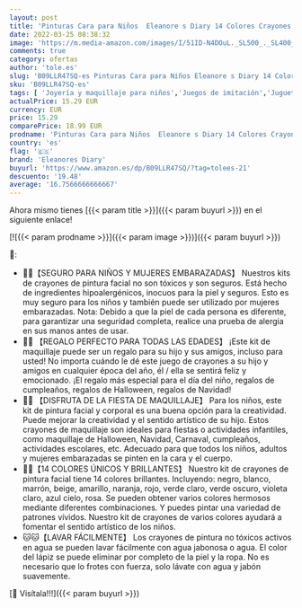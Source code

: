 ```yaml
---
layout: post
title: 'Pinturas Cara para Niños  Eleanore s Diary 14 Colores Crayones de Pintura Facial y Cuerpo  Seguro y No Tóxico  Lavables  Maquillaje Pintacaras para Carnaval  Pascua  Cumpleaños  Cosplay de Maquillaje'
date: 2022-03-25 08:38:32
image: 'https://m.media-amazon.com/images/I/51ID-N4DOuL._SL500_._SL400_.jpg'
comments: true
category: ofertas
author: 'tole.es'
slug: 'B09LLR47SQ-es Pinturas Cara para Niños Eleanore s Diary 14 Colores...'
sku: 'B09LLR47SQ-es'
tags: [ 'Joyería y maquillaje para niños','Juegos de imitación','Juguetes','Juguetes y juegos','Pintura facial para disfraces','crayones','eleanores diary', ]
actualPrice: 15.29 EUR
currency: EUR
price: 15.29
comparePrice: 18.99 EUR
prodname: 'Pinturas Cara para Niños  Eleanore s Diary 14 Colores Crayones de Pintura Facial y Cuerpo  Seguro y No Tóxico  Lavables  Maquillaje Pintacaras para Carnaval  Pascua  Cumpleaños  Cosplay de Maquillaje'
country: 'es'
flag: '🇪🇸'
brand: 'Eleanores Diary'
buyurl: 'https://www.amazon.es/dp/B09LLR47SQ/?tag=tolees-21'
descuento: '19.48'
average: '16.7566666666667'
---
```


Ahora mismo tienes [{{< param title >}}]({{< param buyurl >}}) en el siguiente enlace!

[![{{< param prodname >}}]({{< param image >}})]({{< param buyurl >}})

🔎:

- 🌸🌸【SEGURO PARA NIÑOS Y MUJERES EMBARAZADAS】 Nuestros kits de crayones de pintura facial no son tóxicos y son seguros. Está hecho de ingredientes hipoalergénicos, inocuos para la piel y seguros. Esto es muy seguro para los niños y también puede ser utilizado por mujeres embarazadas. Nota: Debido a que la piel de cada persona es diferente, para garantizar una seguridad completa, realice una prueba de alergia en sus manos antes de usar.
- 🎁🎁 【REGALO PERFECTO PARA TODAS LAS EDADES】 ¡Este kit de maquillaje puede ser un regalo para su hijo y sus amigos, incluso para usted! No importa cuándo le dé este juego de crayones a su hijo y amigos en cualquier época del año, él / ella se sentirá feliz y emocionado. ¡El regalo más especial para el día del niño, regalos de cumpleaños, regalos de Halloween, regalos de Navidad!
- 🍬🍬 【DISFRUTA DE LA FIESTA DE MAQUILLAJE】 Para los niños, este kit de pintura facial y corporal es una buena opción para la creatividad. Puede mejorar la creatividad y el sentido artístico de su hijo. Estos crayones de maquillaje son ideales para fiestas o actividades infantiles, como maquillaje de Halloween, Navidad, Carnaval, cumpleaños, actividades escolares, etc. Adecuado para que todos los niños, adultos y mujeres embarazadas se pinten en la cara y el cuerpo.
- 🎨🎨【14 COLORES ÚNICOS Y BRILLANTES】 Nuestro kit de crayones de pintura facial tiene 14 colores brillantes. Incluyendo: negro, blanco, marrón, beige, amarillo, naranja, rojo, verde claro, verde oscuro, violeta claro, azul cielo, rosa. Se pueden obtener varios colores hermosos mediante diferentes combinaciones. Y puedes pintar una variedad de patrones vívidos. Nuestro kit de crayones de varios colores ayudará a fomentar el sentido artístico de los niños.
- 🐱🐱【LAVAR FÁCILMENTE】 Los crayones de pintura no tóxicos activos en agua se pueden lavar fácilmente con agua jabonosa o agua. El color del lápiz se puede eliminar por completo de la piel y la ropa. No es necesario que lo frotes con fuerza, solo lávate con agua y jabón suavemente.

[🛒 Visítala!!!]({{< param buyurl >}})
